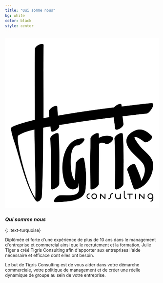 ```yaml
---
title: "Qui somme nous"
bg: white
color: black
style: center
---
```


<img src="img/logo.png" class="logo"/>

### *Qui somme nous*
{: .text-turquoise}


Diplômée et forte d'une expérience de plus de 10 ans dans le management d'entreprise et commercial ainsi que le recrutement et la formation, Julie Tiger a créé Tigris Consulting afin d'apporter aux entreprises l'aide nécessaire et efficace dont elles ont besoin. 

Le but de Tigris Consulting est de vous aider dans votre démarche commerciale, votre politique de management et de créer une réelle dynamique de groupe au sein de votre entreprise.



